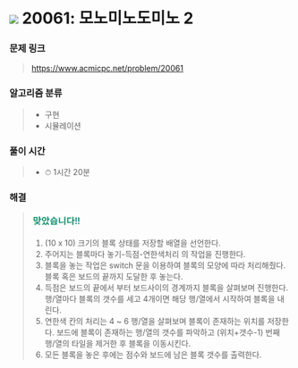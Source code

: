 # <img src="https://static.solved.ac/tier_small/14.svg" width=30> 20061: 모노미노도미노 2 

### 문제 링크
> https://www.acmicpc.net/problem/20061

### 알고리즘 분류
>- 구현
>- 시뮬레이션

### 풀이 시간
>- ⏱ 1시간 20분

### 해결
> ![good](../../../Img/good.png)
>1. (10 x 10) 크기의 블록 상태를 저장할 배열을 선언한다.
>2. 주어지는 블록마다 놓기-득점-연한색처리 의 작업을 진행한다.
>3. 블록을 놓는 작업은 switch 문을 이용하여 블록의 모양에 따라 처리해줬다. 블록 혹은 보드의 끝까지 도달한 후 놓는다.
>4. 득점은 보드의 끝에서 부터 보드사이의 경계까지 블록을 살펴보며 진행한다. 행/열마다 블록의 갯수를 세고 4개이면 해당 행/열에서 시작하여 블록을 내린다.
>5. 연한색 칸의 처리는 4 ~ 6 행/열을 살펴보며 블록이 존재하는 위치를 저장한다. 보드에 블록이 존재하는 행/열의 갯수를 파악하고 (위치+갯수-1) 번째 행/열의 타일을 제거한 후 블록을 이동시킨다.
>6. 모든 블록을 놓은 후에는 점수와 보드에 남은 블록 갯수를 출력한다.
